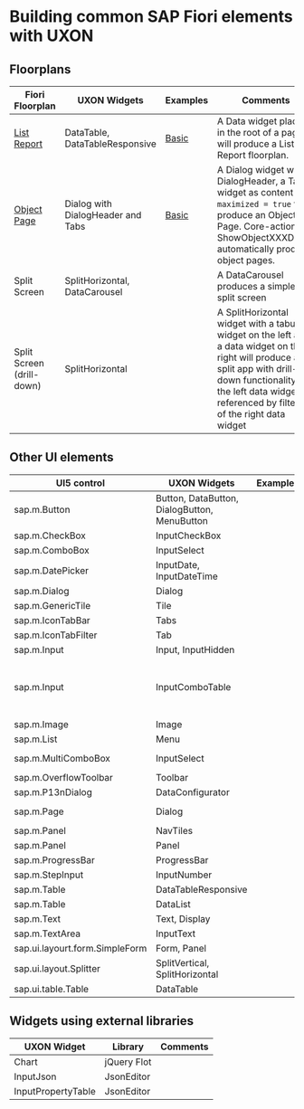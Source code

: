 # Building common SAP Fiori elements with UXON

## Floorplans

Fiori Floorplan | UXON Widgets | Examples | Comments |
--------------- | ------------ | -------- | -------- |
<a href="https://experience.sap.com/fiori-design-web/list-report-floorplan-sap-fiori-element/" target="_blank">List Report</a>	| DataTable, DataTableResponsive | [Basic](floorplan_list_report.md) | A Data widget placed in the root of a page will produce a List Report floorplan. |
<a href="https://experience.sap.com/fiori-design-web/list-report-floorplan-sap-fiori-element/" target="_blank">Object Page</a>	| Dialog with DialogHeader and Tabs | [Basic](floorplan_object_page.md) | A Dialog widget with a DialogHeader, a Tabs widget as content and `maximized = true` will produce an Object Page. Core-actions ShowObjectXXXDialog automatically produce object pages. |
Split Screen | SplitHorizontal, DataCarousel | | A DataCarousel produces a simple split screen |
Split Screen (drill-down) | SplitHorizontal | | A SplitHorizontal widget with a tabular widget on the left and a data widget on the right will produce a split app with drill-down functionality if the left data widget is referenced by filters of the right data widget |

## Other UI elements

UI5 control | UXON Widgets | Examples | Comments |
----------- | ------------ | -------- | -------- |
sap.m.Button | Button, DataButton, DialogButton, MenuButton |  |  |
sap.m.CheckBox | InputCheckBox |  |  |
sap.m.ComboBox | InputSelect |  |  |
sap.m.DatePicker | InputDate, InputDateTime |  |  |
sap.m.Dialog | Dialog | | |
sap.m.GenericTile | Tile |  |  |
sap.m.IconTabBar | Tabs |  |  |
sap.m.IconTabFilter | Tab |  |  |
sap.m.Input | Input, InputHidden |  |  |
sap.m.Input | InputComboTable | | InputComboTable widgets produce inputs with tabluar autosuggest |
sap.m.Image | Image |  |  |
sap.m.List | Menu |  |  |
sap.m.MultiComboBox | InputSelect |  | If `multi_select = true` |
sap.m.OverflowToolbar | Toolbar |  |  |
sap.m.P13nDialog | DataConfigurator |  |  |
sap.m.Page | Dialog | | If `maximized = true` |
sap.m.Panel | NavTiles | | |
sap.m.Panel | Panel | | |
sap.m.ProgressBar | ProgressBar | | |
sap.m.StepInput | InputNumber |  |  |
sap.m.Table | DataTableResponsive | | |
sap.m.Table | DataList | | |
sap.m.Text | Text, Display | | |
sap.m.TextArea | InputText | | |
sap.ui.layourt.form.SimpleForm | Form, Panel | | |
sap.ui.layout.Splitter | SplitVertical, SplitHorizontal | | |
sap.ui.table.Table | DataTable | | |

## Widgets using external libraries

UXON Widget | Library | Comments |
----------- | ------- | -------- |
Chart | jQuery Flot | |
InputJson | JsonEditor | |
InputPropertyTable | JsonEditor | |